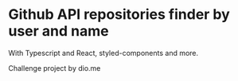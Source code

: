 # Github API repositories finder by user and name

With Typescript and React, styled-components and more.

Challenge project by dio.me